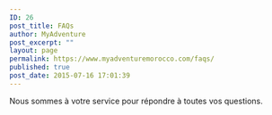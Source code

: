 ```yaml
---
ID: 26
post_title: FAQs
author: MyAdventure
post_excerpt: ""
layout: page
permalink: https://www.myadventuremorocco.com/faqs/
published: true
post_date: 2015-07-16 17:01:39
---
```

Nous sommes à votre service pour répondre à toutes vos questions.